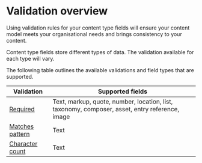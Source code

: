 # Validation overview

Using validation rules for your content type fields will ensure your content model meets your organisational needs and brings consistency to your content.

Content type fields store different types of data. The validation available for each type will vary.

The following table outlines the available validations and field types that are supported.

| Validation| Supported fields |
| --- | --- |
| [Required](/content-types/validation/required-validation.md) | Text, markup, quote, number, location, list, taxonomy, composer, asset, entry reference, image |
| [Matches pattern](/content-types/validation/regex-validation.md) | Text |
| [Character count](/content-types/validation/character-count-validation.md) | Text |
